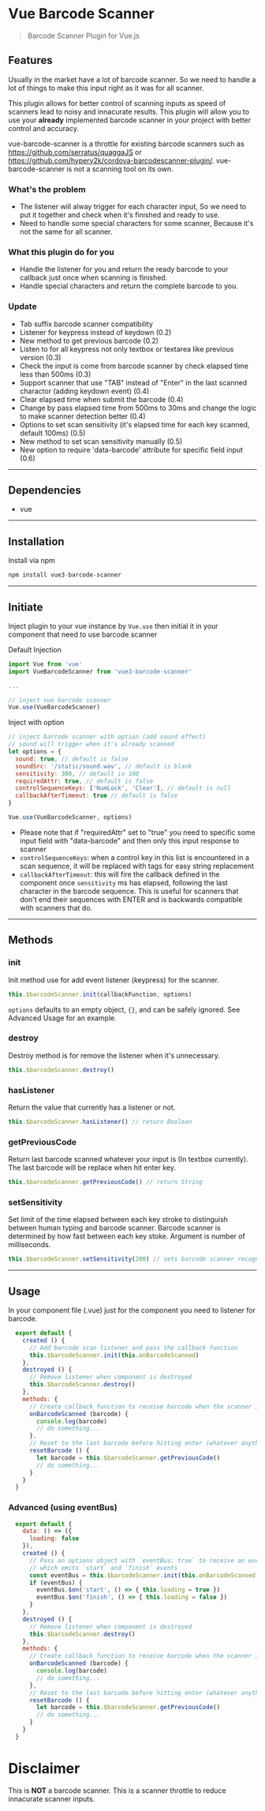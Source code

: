 # Vue Barcode Scanner
> Barcode Scanner Plugin for Vue.js

## Features
Usually in the market have a lot of barcode scanner. So we need to handle a lot of things to make this input right as it was for all scanner.

This plugin allows for better control of scanning inputs as speed of scanners lead to noisy and innacurate results. This plugin will allow you to use your **already** implemented barcode scanner in your project with better control and accuracy.

vue-barcode-scanner is a throttle for existing barcode scanners such as https://github.com/serratus/quaggaJS or https://github.com/hypery2k/cordova-barcodescanner-plugin/. vue-barcode-scanner is not a scanning tool on its own.

### What's the problem
* The listener will alway trigger for each character input, So we need to put it together and check when it's finished and ready to use.
* Need to handle some special characters for some scanner, Because it's not the same for all scanner.

### What this plugin do for you
* Handle the listener for you and return the ready barcode to your callback just once when scanning is finished.
* Handle special characters and return the complete barcode to you.

### Update
* Tab suffix barcode scanner compatibility
* Listener for keypress instead of keydown (0.2)
* New method to get previous barcode (0.2)
* Listen to for all keypress not only textbox or textarea like previous version (0.3)
* Check the input is come from barcode scanner by check elapsed time less than 500ms (0.3)
* Support scanner that use "TAB" instead of "Enter" in the last scanned charactor (adding keydown event) (0.4)
* Clear elapsed time when submit the barcode (0.4)
* Change by pass elapsed time from 500ms to 30ms and change the logic to make scanner detection better (0.4)
* Options to set scan sensitivity (it's elapsed time for each key scanned, default 100ms) (0.5)
* New method to set scan sensitivity manually (0.5)
* New option to require 'data-barcode' attribute for specific field input (0.6)

----------------------------------------
## Dependencies
* vue

----------------------------------------
## Installation
Install via npm

```javascript
npm install vue3-barcode-scanner
```

----------------------------------------
## Initiate
Inject plugin to your vue instance by ```Vue.use``` then initial it in your component that need to use barcode scanner


Default Injection
```javascript
import Vue from 'vue'
import VueBarcodeScanner from 'vue3-barcode-scanner'

...

// inject vue barcode scanner
Vue.use(VueBarcodeScanner)

```

Inject with option
```javascript
// inject barcode scanner with option (add sound effect)
// sound will trigger when it's already scanned
let options = {
  sound: true, // default is false
  soundSrc: '/static/sound.wav', // default is blank
  sensitivity: 300, // default is 100
  requiredAttr: true, // default is false
  controlSequenceKeys: ['NumLock', 'Clear'], // default is null
  callbackAfterTimeout: true // default is false
}

Vue.use(VueBarcodeScanner, options)

```

* Please note that if "requiredAttr" set to "true" you need to specific some input field with "data-barcode" and then only this input response to scanner
* `controlSequenceKeys`:  when a control key in this list is encountered in a scan sequence, it will be replaced with <VControlSequence> tags for easy string replacement
* `callbackAfterTimeout`: this will fire the callback defined in the component once `sensitivity` ms has elapsed, following the last character in the barcode sequence. This is useful for scanners that don't end their sequences with ENTER and is backwards compatible with scanners that do.
----------------------------------------
## Methods
### init
Init method use for add event listener (keypress) for the scanner.

```javascript
this.$barcodeScanner.init(callbackFunction, options)
```

`options` defaults to an empty object, `{}`, and can be safely ignored. See Advanced Usage for an example.

### destroy
Destroy method is for remove the listener when it's unnecessary.

```javascript
this.$barcodeScanner.destroy()
```

### hasListener
Return the value that currently has a listener or not.

```javascript
this.$barcodeScanner.hasListener() // return Boolean
```

### getPreviousCode
Return last barcode scanned whatever your input is (In textbox currently).
The last barcode will be replace when hit enter key.

```javascript
this.$barcodeScanner.getPreviousCode() // return String
```

### setSensitivity
Set limit of the time elapsed between each key stroke to distinguish between human typing and barcode scanner.
Barcode scanner is determined by how fast between each key stoke.
Argument is number of milliseconds.

```javascript
this.$barcodeScanner.setSensitivity(200) // sets barcode scanner recognition sensitivity to 200 ms
```
----------------------------------------
## Usage
In your component file (.vue) just for the component you need to listener for barcode.

```javascript
  export default {
    created () {
      // Add barcode scan listener and pass the callback function
      this.$barcodeScanner.init(this.onBarcodeScanned)
    },
    destroyed () {
      // Remove listener when component is destroyed
      this.$barcodeScanner.destroy()
    },
    methods: {
      // Create callback function to receive barcode when the scanner is already done
      onBarcodeScanned (barcode) {
        console.log(barcode)
        // do something...
      },
      // Reset to the last barcode before hitting enter (whatever anything in the input box)
      resetBarcode () {
        let barcode = this.$barcodeScanner.getPreviousCode()
        // do something...
      }
    }
  }
```
### Advanced (using eventBus)
```javascript
  export default {
    data: () => ({
      loading: false
    }),
    created () {
      // Pass an options object with `eventBus: true` to receive an eventBus back
      // which emits `start` and `finish` events
      const eventBus = this.$barcodeScanner.init(this.onBarcodeScanned, { eventBus: true })
      if (eventBus) {
        eventBus.$on('start', () => { this.loading = true })
        eventBus.$on('finish', () => { this.loading = false })
      }
    },
    destroyed () {
      // Remove listener when component is destroyed
      this.$barcodeScanner.destroy()
    },
    methods: {
      // Create callback function to receive barcode when the scanner is already done
      onBarcodeScanned (barcode) {
        console.log(barcode)
        // do something...
      },
      // Reset to the last barcode before hitting enter (whatever anything in the input box)
      resetBarcode () {
        let barcode = this.$barcodeScanner.getPreviousCode()
        // do something...
      }
    }
  }
  ```

# Disclaimer

This is **NOT** a barcode scanner. This is a scanner throttle to reduce innacurate scanner inputs.
